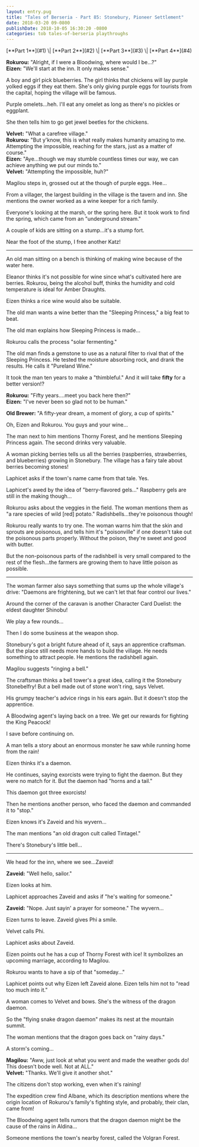 ```yaml
---
layout: entry.pug
title: "Tales of Berseria - Part 85: Stonebury, Pioneer Settlement"
date: 2018-03-20 09-0800
publishDate: 2018-10-05 16:30:20 -0800
categories: tob tales-of-berseria playthroughs
---
```


<p class="entry-partination" markdown="1">[**Part 1**](#1) \| [**Part 2**](#2) \| [**Part 3**](#3) \| [**Part 4**](#4)</p>

<a name="1"></a>

**Rokurou:** "Alright, if I were a Bloodwing, where would I be...?"<br/>
**Eizen:** "We'll start at the inn. It only makes sense."

A boy and girl pick blueberries. The girl thinks that chickens will lay purple yolked eggs if they eat them. She's only giving purple eggs for tourists from the capital, hoping the village will be famous.

Purple omelets...heh. I'll eat any omelet as long as there's no pickles or eggplant.

She then tells him to go get jewel beetles for the chickens.

**Velvet:** "What a carefree village."<br/>
**Rokurou:** "But y'know, this is what really makes humanity amazing to me. Attempting the impossible, reaching for the stars, just as a matter of course."<br/>
**Eizen:** "Aye...though we may stumble countless times our way, we can achieve anything we put our minds to."<br/>
**Velvet:** "Attempting the impossible, huh?"

Magilou steps in, grossed out at the though of purple eggs. Hee...

From a villager, the largest building in the village is the tavern and inn. She mentions the owner worked as a wine keeper for a rich family.

Everyone's looking at the marsh, or the spring here. But it took work to find the spring, which came from an "underground stream."

A couple of kids are sitting on a stump...it's a stump fort.

Near the foot of the stump, I free another Katz!

<a name="2"></a>

---

An old man sitting on a bench is thinking of making wine because of the water here.

Eleanor thinks it's not possible for wine since what's cultivated here are berries. Rokurou, being the alcohol buff, thinks the humidity and cold temperature is ideal for Amber Draughts.

Eizen thinks a rice wine would also be suitable.

The old man wants a wine better than the "Sleeping Princess," a big feat to beat.

The old man explains how Sleeping Princess is made...

Rokurou calls the process "solar fermenting."

The old man finds a gemstone to use as a natural filter to rival that of the Sleeping Princess. He tested the moisture absorbing rock, and drank the results. He calls it "Pureland Wine."

It took the man ten years to make a "thimbleful." And it will take **fifty** for a better version!?

**Rokurou:** "Fifty years....meet you back here then?"<br/>
**Eizen:** "I've never been so glad not to be human."

**Old Brewer:** "A fifty-year dream, a moment of glory, a cup of spirits."

Oh, Eizen and Rokurou. You guys and your wine...

The man next to him mentions Thorny Forest, and he mentions Sleeping Princess again. The second drinks very valuable.

A woman picking berries tells us all the berries (raspberries, strawberries, and blueberries) growing in Stonebury. The village has a fairy tale about berries becoming stones!

Laphicet asks if the town's name came from that tale. Yes.

Laphicet's awed by the idea of "berry-flavored gels..." Raspberry gels are still in the making though...

Rokurou asks about the veggies in the field. The woman mentions them as "a rare species of wild [red] potato." Radishbells...they're poisonous though!

Rokurou really wants to try one. The woman warns him that the skin and sprouts are poisonous, and tells him it's "poisonville" if one doesn't take out the poisonous parts properly. Without the poison, they're sweet and good with butter.

But the non-poisonous parts of the radishbell is very small compared to the rest of the flesh...the farmers are growing them to have little poison as possible.

<a name="3"></a>

---

The woman farmer also says something that sums up the whole village's drive: "Daemons are frightening, but we can't let that fear control our lives."

Around the corner of the caravan is another Character Card Duelist: the eldest daughter Shinobu!

We play a few rounds...

Then I do some business at the weapon shop.

Stonebury's got a bright future ahead of it, says an apprentice craftsman. But the place still needs more hands to build the village. He needs something to attract people. He mentions the radishbell again.

Magilou suggests "ringing a bell."

The craftsman thinks a bell tower's a great idea, calling it the Stonebury Stonebelfry! But a bell made out of stone won't ring, says Velvet.

His grumpy teacher's advice rings in his ears again. But it doesn't stop the apprentice.

A Bloodwing agent's laying back on a tree. We get our rewards for fighting the King Peacock!

I save before continuing on.

A man tells a story about an enormous monster he saw while running home from the rain!

Eizen thinks it's a daemon.

He continues, saying exorcists were trying to fight the daemon. But they were no match for it. But the daemon had "horns and a tail."

This daemon got three exorcists!

Then he mentions another person, who faced the daemon and commanded it to "stop."

Eizen knows it's Zaveid and his wyvern...

The man mentions "an old dragon cult called Tintagel."

There's Stonebury's little bell...

<a name="4"></a>

---

We head for the inn, where we see...Zaveid!

**Zaveid:** "Well hello, sailor."

Eizen looks at him.

Laphicet approaches Zaveid and asks if "he's waiting for someone."

**Zaveid:** "Nope. Just sayin' a prayer for someone." The wyvern...

Eizen turns to leave. Zaveid gives Phi a smile.

Velvet calls Phi.

Laphicet asks about Zaveid.

Eizen points out he has a cup of Thorny Forest with ice! It symbolizes an upcoming marriage, according to Magilou.

Rokurou wants to have a sip of that "someday..."

Laphicet points out why Eizen left Zaveid alone. Eizen tells him not to "read too much into it."

A woman comes to Velvet and bows. She's the witness of the dragon daemon.

So the "flying snake dragon daemon" makes its nest at the mountain summit.

The woman mentions that the dragon goes back on "rainy days."

A storm's coming...

**Magilou:** "Aww, just look at what you went and made the weather gods do! This doesn't bode well. Not at ALL."<br/>
**Velvet:** "Thanks. We'll give it another shot."

The citizens don't stop working, even when it's raining!

The expedition crew find Albane, which its description mentions where the origin location of Rokurou's family's fighting style, and probably, their clan, came from!

The Bloodwing agent tells rumors that the dragon daemon might be the cause of the rains in Aldina...

Someone mentions the town's nearby forest, called the Volgran Forest.